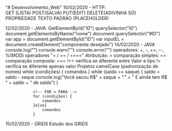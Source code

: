 "# Desenvolvimento_Web" 
10/02/2020 - 
        HTTP:   
                GET (LISTA)
                POST(SALVA)
                PUT(EDIT)
                DELETE(ADIVINHA SÓ)
                PROPRIEDADE TEXTO PADRÃO (PLACEHOLDER)

12/02/2020 - 
        JAVA: 
                GetElementById("ID")
                querySelector("ID")
                document.getElementsByName("nome")
                document.querySelector("#ID")
                var app = document.getElementById("ID")
                var inputEL = document.createElement("componente desejado")
14/02/2020 - 
        JAVA
                console.log("")
                console.warn("")
                console.error("")
                operadores: +, -, ++, --, %(MOD)
                operadores "= / == / ===="
                Atribuição: =
                comparação simples: ==
                comparação composta: ===
                !== verifica se diferente entre Valor e tipo
                != verifica se diferente apenas valor
                Projetos camelCase (padronização de nomes)
                <!-- WHILE = ENQUANTO -->
                while (condições) {
                    comandos
                }
                while (saldo >= saque) {
                    saldo = saldo - saque
                    console.log("Você sacou R$" + saque + "." + " E ainda tem R$ " + saldo + " de saldo")
                }
                
                <!-- FOR = PARA -->
                for (condições) {
                    comandos
                }else{
                    comandos
                }
15/02/2020 - 
        GRIDS
            Estudo dos GRIDS